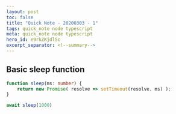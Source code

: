 ```yaml
--- 
layout: post 
toc: false 
title: "Quick Note - 20200303 - 1"
tags: quick_note node typescript
meta: quick_note node typescript
hero_id: e9rkZKjdlSc
excerpt_separator: <!--summary-->
---
```


## Basic sleep function

```typescript
function sleep(ms: number) {
    return new Promise( resolve => setTimeout(resolve, ms) );
}

await sleep(1000)
```



<!--summary-->